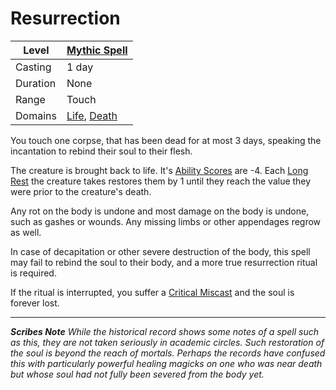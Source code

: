 # Resurrection

| Level    | [Mythic Spell]({Mythic%20Spells}.md)                                           |
| -------- | ------------------------------------------------------------------------------ |
| Casting  | 1 day                                                                          |
| Duration | None                                                                           |
| Range    | Touch                                                                          |
| Domains  | [Life](../../Spell%20Domains/Life.md), [Death](../../Spell%20Domains/Death.md) |

You touch one corpse, that has been dead for at most 3 days, speaking the incantation to rebind their soul to their flesh.

The creature is brought back to life. It's [Ability Scores](../../../../Player%20Characters/The%20Ability%20Scores/Ability%20Scores.md) are -4. Each [Long Rest](../../../../Game%20Procedures/Core%20Procedures/Resting.md#Long%20Rest) the creature takes restores them by 1 until they reach the value they were prior to the creature's death.

Any rot on the body is undone and most damage on the body is undone, such as gashes or wounds. Any missing limbs or other appendages regrow as well.

In case of decapitation or other severe destruction of the body, this spell may fail to rebind the soul to their body, and a more true resurrection ritual is required.

If the ritual is interrupted, you suffer a [Critical Miscast](../../../../Game%20Procedures/Die%20Rolling%20Mechanics/Critical%20Miscast.md) and the soul is forever lost.

---
***Scribes Note***
*While the historical record shows some notes of a spell such as this, they are not taken seriously in academic circles. Such restoration of the soul is beyond the reach of mortals. Perhaps the records have confused this with particularly powerful healing magicks on one who was near death but whose soul had not fully been severed from the body yet.*
